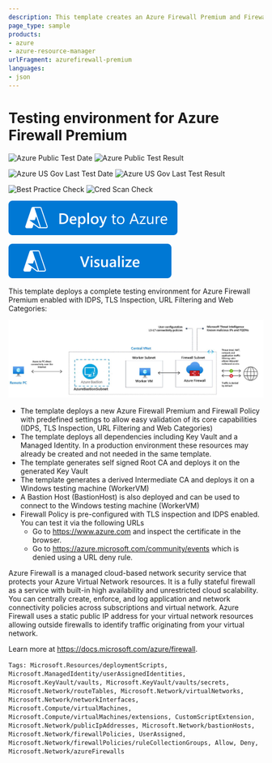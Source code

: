 ```yaml
---
description: This template creates an Azure Firewall Premium and Firewall Policy with premium features such as Intrusion Inspection Detection (IDPS), TLS inspection and Web Category filtering
page_type: sample
products:
- azure
- azure-resource-manager
urlFragment: azurefirewall-premium
languages:
- json
---
```

# Testing environment for Azure Firewall Premium

![Azure Public Test Date](https://azurequickstartsservice.blob.core.windows.net/badges/quickstarts/microsoft.network/azurefirewall-premium/PublicLastTestDate.svg)
![Azure Public Test Result](https://azurequickstartsservice.blob.core.windows.net/badges/quickstarts/microsoft.network/azurefirewall-premium/PublicDeployment.svg)

![Azure US Gov Last Test Date](https://azurequickstartsservice.blob.core.windows.net/badges/quickstarts/microsoft.network/azurefirewall-premium/FairfaxLastTestDate.svg)
![Azure US Gov Last Test Result](https://azurequickstartsservice.blob.core.windows.net/badges/quickstarts/microsoft.network/azurefirewall-premium/FairfaxDeployment.svg)

![Best Practice Check](https://azurequickstartsservice.blob.core.windows.net/badges/quickstarts/microsoft.network/azurefirewall-premium/BestPracticeResult.svg)
![Cred Scan Check](https://azurequickstartsservice.blob.core.windows.net/badges/quickstarts/microsoft.network/azurefirewall-premium/CredScanResult.svg)

[![Deploy To Azure](https://raw.githubusercontent.com/Azure/azure-quickstart-templates/master/1-CONTRIBUTION-GUIDE/images/deploytoazure.svg?sanitize=true)](https://portal.azure.com/#create/Microsoft.Template/uri/https%3A%2F%2Fraw.githubusercontent.com%2FAzure%2Fazure-quickstart-templates%2Fmaster%2Fquickstarts%2Fmicrosoft.network%2Fazurefirewall-premium%2Fazuredeploy.json)

[![Visualize](https://raw.githubusercontent.com/Azure/azure-quickstart-templates/master/1-CONTRIBUTION-GUIDE/images/visualizebutton.svg?sanitize=true)](http://armviz.io/#/?load=https%3A%2F%2Fraw.githubusercontent.com%2FAzure%2Fazure-quickstart-templates%2Fmaster%2Fquickstarts%2Fmicrosoft.network%2Fazurefirewall-premium%2Fazuredeploy.json)

This template deploys a complete testing environment for Azure Firewall Premium enabled with IDPS, TLS Inspection, URL Filtering and Web Categories:

![Specification](./images/spec.png)

- The template deploys a new Azure Firewall Premium and Firewall Policy with predefined settings to allow easy validation of its core capabilities (IDPS, TLS Inspection, URL Filtering and Web Categories)
- The template deploys all dependencies including Key Vault and a Managed Identity. In a production environment these resources may already be created and not needed in the same template.
- The template generates self signed Root CA and deploys it on the generated Key Vault
- The template generates a derived Intermediate CA and deploys it on a Windows testing machine (WorkerVM)
- A Bastion Host (BastionHost) is also deployed and can be used to connect to the Windows testing machine (WorkerVM)
- Firewall Policy is pre-configured with TLS inspection and IDPS enabled. You can test it via the following URLs
  - Go to https://www.azure.com and inspect the certificate in the browser.
  - Go to https://azure.microsoft.com/community/events which is denied using a URL deny rule.

Azure Firewall is a managed cloud-based network security service that protects your Azure Virtual Network resources. It is a fully stateful firewall as a service with built-in high availability and unrestricted cloud scalability. You can centrally create, enforce, and log application and network connectivity policies across subscriptions and virtual network. Azure Firewall uses a static public IP address for your virtual network resources allowing outside firewalls to identify traffic originating from your virtual network.

Learn more at https://docs.microsoft.com/azure/firewall.

`Tags: Microsoft.Resources/deploymentScripts, Microsoft.ManagedIdentity/userAssignedIdentities, Microsoft.KeyVault/vaults, Microsoft.KeyVault/vaults/secrets, Microsoft.Network/routeTables, Microsoft.Network/virtualNetworks, Microsoft.Network/networkInterfaces, Microsoft.Compute/virtualMachines, Microsoft.Compute/virtualMachines/extensions, CustomScriptExtension, Microsoft.Network/publicIpAddresses, Microsoft.Network/bastionHosts, Microsoft.Network/firewallPolicies, UserAssigned, Microsoft.Network/firewallPolicies/ruleCollectionGroups, Allow, Deny, Microsoft.Network/azureFirewalls`
